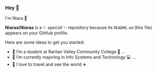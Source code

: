 ### Hey 👋
I'm Niara 💋

**Niaraa/Niaraa** is a ✨ _special_ ✨ repository because its `README.md` (this file) appears on your GitHub profile.

Here are some ideas to get you started:

- 🔭 I’m a student at Raritan Valley Community College 📖 ...
- 🌱 I’m currently majoring in Info Systems and Technology 💻 ...
- 🌴 I love to travel and see the world ✈️
